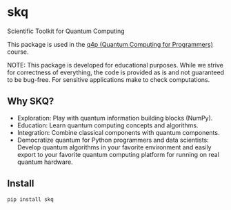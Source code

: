 # skq

Scientific Toolkit for Quantum Computing

This package is used in the [q4p (Quantum Computing for Programmers)](https://github.com/CarloLepelaars/q4p) course.

NOTE: This package is developed for educational purposes. While we strive for correctness of everything, the code is provided as is and not guaranteed to be bug-free. For sensitive applications make to check computations. 

## Why SKQ?

- Exploration: Play with quantum information building blocks (NumPy).
- Education: Learn quantum computing concepts and algorithms.
- Integration: Combine classical components with quantum components.
- Democratize quantum for Python programmers and data scientists: Develop quantum algorithms in your favorite environment and easily export to your favorite quantum computing platform for running on real quantum hardware.

## Install

```bash
pip install skq
```
